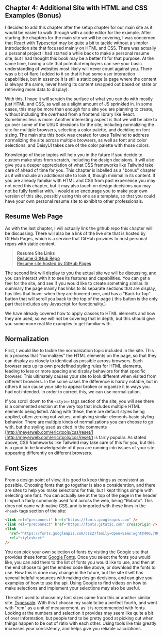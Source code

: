 ## Chapter 4: Additional Site with HTML and CSS Examples (Bonus)

I decided to add this chapter after the setup chapter for our main site as it would be easier to walk through
with a code editor for the example. After starting the chapters for the main site we will be covering, I was
concerned that React with Typescript may be quite a bit to tackle without a simpler introduction site that
focused mainly on HTML and CSS. There was actually a personal project I had started a while back to make a
personal resume site, but I had thought this book may be a better fit for that purpose. At the same time,
having a site that potential employers can see your basic understanding of websites most likely will never
count against you. There was a bit of flare I added to it so that it had some user interaction capabilities,
but in essence it is still a static page (a page where the content is always the same, never having its content
swapped out based on state or retrieving more data to display).

With this, I hope it will scratch the surface of what you can do with mostly just HTML and CSS, as well as
a slight amount of JS sprinkled in. In some cases, this may be more than enough for a site you are planning
to create, without including the overhead from a frontend library like React. Sometimes less is more. Another
interesting aspect is that we will be able to go over some of the UI/UX decisions for the site, including
normalizing the site for multiple browsers, selecting a color palette, and deciding on font sizing. The main
site this book was created for uses Tailwind to address normalizing the site across multiple browsers, as well
as font and color selections, and DaisyUI takes care of the color palette with those colors.

Knowledge of these topics will help you in the future if you decide to custom make sites from scratch, including
the design decisions. It will also give you a deeper appreciation of what CSS frameworks like Tailwind take
care of ahead of time for you. This chapter is labelled as a "bonus" chapter as it will include an additional
site to look it, though minimal in its content. If you are already familiar with HTML and CSS from past
experience you may not need this chapter, but it may also touch on design decisions you may not be fully
familiar with. I would also encourage you to make your own version of this site, possibly using this one as
a template, so that you could have your own personal resume site to exhibit to other professionals.

## Resume Web Page

As with the last chapter, I will actually link the github repo this chapter will be discussing. There will
also be a link of the live site that is hosted by GitHub Pages, which is a service that GitHub provides to host
personal repos with static content.

> **Resume Site Links**  
> [Resume GitHub Repo](https://github.com/tdownie0/resume)  
> [Resume site hosted by GitHub Pages](https://tdownie0.github.io/resume/)

The second link will display to you the actual site we will be discussing, and you can interact with it to see
its features and capabilities. You can get a feel for the site, and see if you would like to create something
similar. In summary the page mainly has links to its separate sections that are display, has tiles that hover
when they are hovered over, and has a "Back to Top" button that will scroll you back to the top of the page (
this button is the only part that includes any Javascript for functionality.)

We have already covered how to apply classes to HTML elements and how they are used, so we will not be covering
that in depth, but this should give you some more real life examples to get familiar with.

## Normalization

First, I would like to tackle the normalization topic included in the site. This is a process that "normalizes"
the HTML elements on the page, so that they can display as closely to identical as possible across browsers.
Each browser sets up its own predefined styling rules for HTML elements, leading to less or more spacing and
display behaviors for that specific browser. This ultimately causes your site to look different when visited from
different browsers. In the some cases the difference is hardly notable, but in others it can cause your site to
appear broken or organize it in ways you had not intended. In order to correct this, we can use normalization.

If you scroll down to the `<style>` tags section of the site, you will see there is a commented section at the
very top that includes multiple HTML elements being listed. Along with these, there are default styles being
applied, often zeroing out values, and giving similar elements basic styling behavior. There are multiple kinds
of normalizations you can choose to go with, but the styling used as cited in the comments
[http://meyerweb.com/eric/tools/css/reset/](http://meyerweb.com/eric/tools/css/reset/) is fairly popular. As
stated above, CSS frameworks like Tailwind may take care of this for you, but this is a good to be knowledgeable
of if you are running into issues of your site appearing differently on different browsers.

## Font Sizes

From a design point of view, it is good to keep things as consistent as possible. Choosing fonts that go together
is also a consideration, and there are sites to help you make selections for this, but I kept things simple with
selecting one font. You can actually see at the top of the page in the header I import a fairly commonly used
font across the web, being "Roboto". This does not came with native CSS, and is imported with these lines in the
`<head>` tags section of the site:

```html
<link rel="preconnect" href="https://fonts.googleapis.com" />
<link rel="preconnect" href="https://fonts.gstatic.com" crossorigin />
<link
  href="https://fonts.googleapis.com/css2?family=Open+Sans:wght@400;700&family=Roboto:wght@300;400&display=swap"
  rel="stylesheet"
/>
```

You can pick your own selection of fonts by visiting the Google site that provides these fonts:
[Google Fonts](https://fonts.google.com/). Once you select the fonts you would like, you can add them to the list
of fonts you would like to use, and then at the end choose to get the embed code like above, or download the
fonts to use. How this is done may change in the future, but the site itself has several helpful resources with
making design decisions, and can give you examples of how to use the api. Using Google to find videos on how
to make selections and implement your selections may also be useful.

The site I used to choose my font sizes came from this or another similar site:
[Typescale](https://typescale.com/). With this I choose my scale to be a perfect fourth, and went with "rem" as
a unit of measurement, as it is recommended with fonts. Looking at the numbers and selection it provides may
seem like quite a bit of over information, but people tend to be pretty good at picking out when things happen
to be out of ratio with each other. Using tools like this greatly increases your consistency, and helps give
you reliable calculations.
